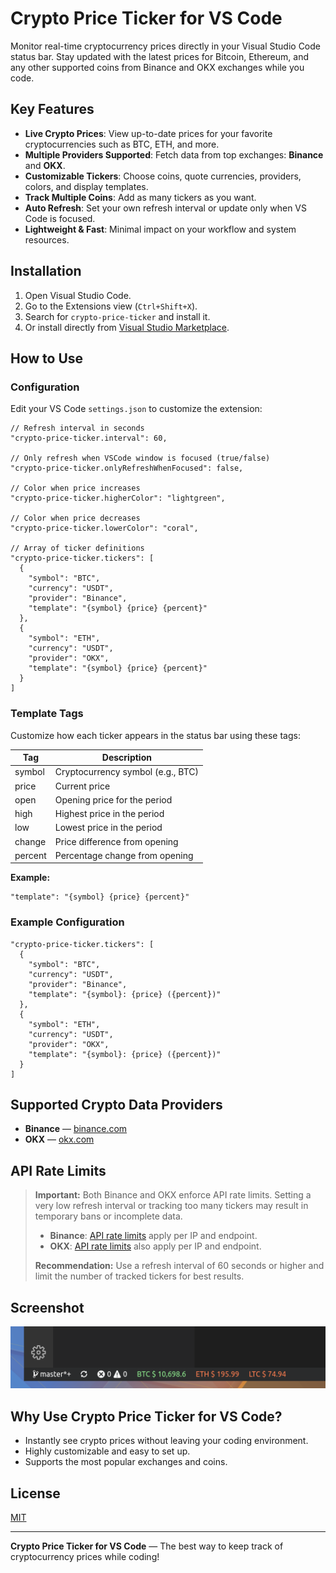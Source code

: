 # Crypto Price Ticker for VS Code

Monitor real-time cryptocurrency prices directly in your Visual Studio Code status bar. Stay updated with the latest prices for Bitcoin, Ethereum, and any other supported coins from Binance and OKX exchanges while you code.

## Key Features

- **Live Crypto Prices**: View up-to-date prices for your favorite cryptocurrencies such as BTC, ETH, and more.
- **Multiple Providers Supported**: Fetch data from top exchanges: **Binance** and **OKX**.
- **Customizable Tickers**: Choose coins, quote currencies, providers, colors, and display templates.
- **Track Multiple Coins**: Add as many tickers as you want.
- **Auto Refresh**: Set your own refresh interval or update only when VS Code is focused.
- **Lightweight & Fast**: Minimal impact on your workflow and system resources.

## Installation

1. Open Visual Studio Code.
2. Go to the Extensions view (`Ctrl+Shift+X`).
3. Search for `crypto-price-ticker` and install it.
4. Or install directly from [Visual Studio Marketplace][marketplace].

[marketplace]: https://marketplace.visualstudio.com/items?itemName=Mavis2103.crypto-price-ticker

## How to Use

### Configuration

Edit your VS Code `settings.json` to customize the extension:

```jsonc
// Refresh interval in seconds
"crypto-price-ticker.interval": 60,

// Only refresh when VSCode window is focused (true/false)
"crypto-price-ticker.onlyRefreshWhenFocused": false,

// Color when price increases
"crypto-price-ticker.higherColor": "lightgreen",

// Color when price decreases
"crypto-price-ticker.lowerColor": "coral",

// Array of ticker definitions
"crypto-price-ticker.tickers": [
  {
    "symbol": "BTC",
    "currency": "USDT",
    "provider": "Binance",
    "template": "{symbol} {price} {percent}"
  },
  {
    "symbol": "ETH",
    "currency": "USDT",
    "provider": "OKX",
    "template": "{symbol} {price} {percent}"
  }
]
```

### Template Tags

Customize how each ticker appears in the status bar using these tags:

| Tag     | Description                       |
| ------- | --------------------------------- |
| symbol  | Cryptocurrency symbol (e.g., BTC) |
| price   | Current price                     |
| open    | Opening price for the period      |
| high    | Highest price in the period       |
| low     | Lowest price in the period        |
| change  | Price difference from opening     |
| percent | Percentage change from opening    |

**Example:**

```jsonc
"template": "{symbol} {price} {percent}"
```

### Example Configuration

```jsonc
"crypto-price-ticker.tickers": [
  {
    "symbol": "BTC",
    "currency": "USDT",
    "provider": "Binance",
    "template": "{symbol}: {price} ({percent})"
  },
  {
    "symbol": "ETH",
    "currency": "USDT",
    "provider": "OKX",
    "template": "{symbol}: {price} ({percent})"
  }
]
```

## Supported Crypto Data Providers

- **Binance** — [binance.com](https://binance.com)
- **OKX** — [okx.com](https://okx.com)

## API Rate Limits

> **Important:** Both Binance and OKX enforce API rate limits. Setting a very low refresh interval or tracking too many tickers may result in temporary bans or incomplete data.
>
> - **Binance**: [API rate limits](https://binance-docs.github.io/apidocs/spot/en/#limits) apply per IP and endpoint.
> - **OKX**: [API rate limits](https://www.okx.com/docs-v5/en/#rest-api-rate-limit) also apply per IP and endpoint.
>
> **Recommendation:** Use a refresh interval of 60 seconds or higher and limit the number of tracked tickers for best results.

## Screenshot

![Crypto Price Ticker VS Code Example](https://github.com/Mavis2103/Crypto-Tricker/raw/master/images/default.png)

## Why Use Crypto Price Ticker for VS Code?

- Instantly see crypto prices without leaving your coding environment.
- Highly customizable and easy to set up.
- Supports the most popular exchanges and coins.

## License

[MIT](LICENSE.md)

---

**Crypto Price Ticker for VS Code** — The best way to keep track of cryptocurrency prices while coding!
